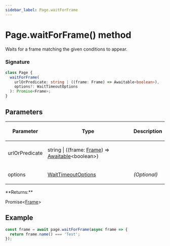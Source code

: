 ```yaml
---
sidebar_label: Page.waitForFrame
---
```


# Page.waitForFrame() method

Waits for a frame matching the given conditions to appear.

### Signature

```typescript
class Page {
  waitForFrame(
    urlOrPredicate: string | ((frame: Frame) => Awaitable<boolean>),
    options?: WaitTimeoutOptions
  ): Promise<Frame>;
}
```

## Parameters

<table><thead><tr><th>

Parameter

</th><th>

Type

</th><th>

Description

</th></tr></thead>
<tbody><tr><td>

urlOrPredicate

</td><td>

string \| ((frame: [Frame](./puppeteer.frame.md)) =&gt; [Awaitable](./puppeteer.awaitable.md)&lt;boolean&gt;)

</td><td>

</td></tr>
<tr><td>

options

</td><td>

[WaitTimeoutOptions](./puppeteer.waittimeoutoptions.md)

</td><td>

_(Optional)_

</td></tr>
</tbody></table>
**Returns:**

Promise&lt;[Frame](./puppeteer.frame.md)&gt;

## Example

```ts
const frame = await page.waitForFrame(async frame => {
  return frame.name() === 'Test';
});
```
